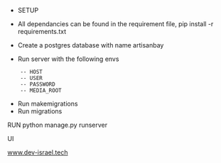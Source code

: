 

* SETUP
- All dependancies can be found in the requirement file, 
	pip install -r requirements.txt

- Create a postgres database with name artisanbay
- Run server with the following envs
```
	-- HOST
	-- USER
	-- PASSWORD
	-- MEDIA_ROOT
```
- Run makemigrations
- Run migrations

RUN
python manage.py runserver



UI

www.dev-israel.tech